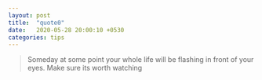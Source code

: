 ```yaml
---
layout: post
title:  "quote0"
date:   2020-05-28 20:00:10 +0530
categories: tips
---
```


> Someday at some point your whole life will be flashing in front of your eyes. Make sure its worth watching


